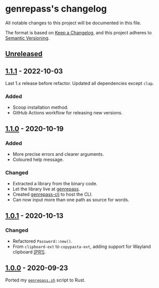 # genrepass's changelog

All notable changes to this project will be documented in this file.

The format is based on [Keep a Changelog](https://keepachangelog.com/en/1.0.0/),
and this project adheres to [Semantic Versioning](https://semver.org/spec/v2.0.0.html).

## [Unreleased]

## [1.1.1] - 2022-10-03
<!--BEGIN=1.1.1-->
Last 1.x release before refactor. Updated all dependencies except `clap`.

### Added

- Scoop installation method.
- GitHub Actions workflow for releasing new versions.
<!--END=1.1.1-->
## [1.1.0] - 2020-10-19

### Added

- More precise errors and clearer arguments.
- Coloured help message.

### Changed

- Extracted a library from the binary code.
- Let the library live at [genrepass](https://github.com/AlexChaplinBraz/genrepass).
- Created [genrepass-cli](https://github.com/AlexChaplinBraz/genrepass-cli) to host the CLI.
- Can now input more than one path as source for words.

## [1.0.1] - 2020-10-13

### Changed

- Refactored `Password::new()`.
- From `clipboard-ext` to `copypasta-ext`, adding support for Wayland clipboard
  [[PR1]](https://github.com/AlexChaplinBraz/genrepass/pull/1).

## [1.0.0] - 2020-09-23

Ported my [`genrepass.sh`](https://github.com/AlexChaplinBraz/shell-scripts/tree/master/genrepass) script to Rust.

[Unreleased]: https://github.com/AlexChaplinBraz/genrepass/compare/1.1.1...HEAD
[1.1.1]: https://github.com/AlexChaplinBraz/genrepass/compare/531efab...1.1.1
[1.1.0]: https://github.com/AlexChaplinBraz/genrepass/compare/bdbd989...531efab
[1.0.1]: https://github.com/AlexChaplinBraz/genrepass/compare/8908ce4...bdbd989
[1.0.0]: https://github.com/AlexChaplinBraz/genrepass/tree/8908ce4
